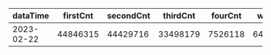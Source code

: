 |dataTime|firstCnt|secondCnt|thirdCnt|fourCnt|winCnt|vrate|wrate|
|-|-|-|-|-|-|-|-|
|2023-02-22|44846315|44429716|33498179|7526118|6409099|0%|0%|